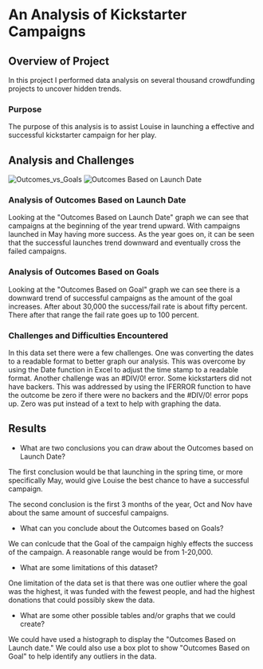 # An Analysis of Kickstarter Campaigns

## Overview of Project
In this project I performed data analysis on several thousand crowdfunding projects to uncover hidden trends.

### Purpose
The purpose of this analysis is to assist Louise in launching a effective and successful kickstarter campaign for her play.
## Analysis and Challenges
![Outcomes_vs_Goals](https://user-images.githubusercontent.com/96965776/168953051-21139a2f-b102-4d71-b62c-b4a3575a32aa.png)
![Outcomes Based on Launch Date](https://user-images.githubusercontent.com/96965776/168953126-e44baca2-e555-43f7-852b-5fad0ec94a14.png)


### Analysis of Outcomes Based on Launch Date
Looking at the "Outcomes Based on Launch Date" graph we can see that campaigns at the beginning of the year trend upward. With campaigns launched in May having more success. As the year goes on, it can be seen that the successful launches trend downward and eventually cross the failed campaigns.


### Analysis of Outcomes Based on Goals
Looking at the "Outcomes Based on Goal" graph we can see there is a downward trend of successful campaigns as the amount of the goal increases. After about 30,000 the success/fail rate is about fifty percent. There after that range the fail rate goes up to 100 percent.


### Challenges and Difficulties Encountered
In this data set there were a few challenges. One was converting the dates to a readable format to better graph our analysis. This was overcome by using the Date function in Excel to adjust the time stamp to a readable format. Another challenge was an #DIV/0! error. Some kickstarters did not have backers. This was addressed by using the IFERROR function to have the outcome be zero if there were no backers and the #DIV/0! error pops up. Zero was put instead of a text to help with graphing the data.

## Results

- What are two conclusions you can draw about the Outcomes based on Launch Date?

The first conclusion would be that launching in the spring time, or more specifically May, would give Louise the best chance to have a successful campaign.

The second conclusion is the first 3 months of the year, Oct and Nov have about the same amount of succesful campaigns.

- What can you conclude about the Outcomes based on Goals?

We can conlcude that the Goal of the campaign highly effects the success of the campaign. A reasonable range would be from 1-20,000.

- What are some limitations of this dataset?

One limitation of the data set is that there was one outlier where the goal was the highest, it was funded with the fewest people, and had the highest donations that could possibly skew the data.

- What are some other possible tables and/or graphs that we could create?

We could have used a histograph to display the "Outcomes Based on Launch date." We could also use a box plot to show "Outcomes Based on Goal" to help identify any outliers in the data.
